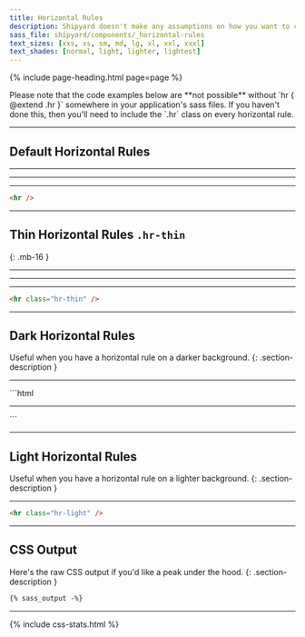```yaml
---
title: Horizontal Rules
description: Shipyard doesn't make any assumptions on how you want to common tags like an `hr` to styled. As a result, we would recommend extending the `.hr` class in your own SASS files to achieve the results below on all `hr` tags (e.g. `@extend .hr`).
sass_file: shipyard/components/_horizontal-rules
text_sizes: [xxs, xs, sm, md, lg, xl, xxl, xxxl]
text_shades: [normal, light, lighter, lightest]
---
```


{% include page-heading.html page=page %}

<div class="note note-warning">
  <p markdown="1">
    Please note that the code examples below are **not possible** without `hr { @extend .hr }` somewhere in your application's sass files. If you haven't done this, then you'll need to include the `.hr` class on every horizontal rule.
  </p>
</div>

---

## Default Horizontal Rules
<div class="utilities-typography-hr-box-default">
  <hr class="utilities-typography-hr" />
</div>
<div class="utilities-typography-hr-box-dark">
  <hr class="utilities-typography-hr" />
</div>
<div class="utilities-typography-hr-box-light">
  <hr class="utilities-typography-hr" />
</div>

```html
<hr />
```

---

## Thin Horizontal Rules `.hr-thin`
{: .mb-16 }

<div class="utilities-typography-hr-box-default">
  <hr class="utilities-typography-hr hr-thin" />
</div>
<div class="utilities-typography-hr-box-dark">
  <hr class="utilities-typography-hr hr-thin" />
</div>
<div class="utilities-typography-hr-box-light">
  <hr class="utilities-typography-hr hr-thin" />
</div>

```html
<hr class="hr-thin" />
```

---

## Dark Horizontal Rules
Useful when you have a horizontal rule on a darker background.
{: .section-description }

<div class="utilities-typography-hr-box-dark">
  <hr class="utilities-typography-hr hr-dark" />
</div>
```html
<hr class="hr-dark" />
```

---

## Light Horizontal Rules
Useful when you have a horizontal rule on a lighter background.
{: .section-description }

<div class="utilities-typography-hr-box-light">
  <hr class="utilities-typography-hr hr-light" />
</div>

```html
<hr class="hr-light" />
```

---

## CSS Output
Here's the raw CSS output if you'd like a peak under the hood.
{: .section-description }

```css
{% sass_output -%}
```

---

{% include css-stats.html %}
